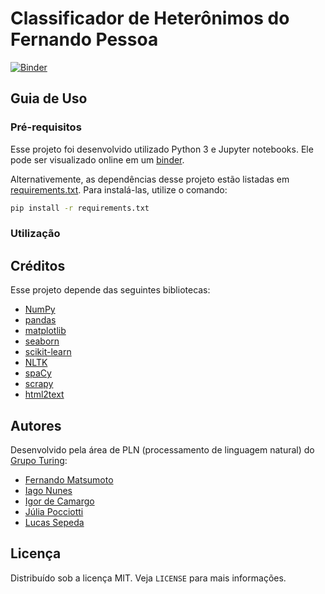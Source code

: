 # Classificador de Heterônimos do Fernando Pessoa

[![Binder](https://mybinder.org/badge_logo.svg)](https://mybinder.org/v2/gh/GrupoTuringCodes/fernando-pessoa/master)

## Guia de Uso

### Pré-requisitos

Esse projeto foi desenvolvido utilizado Python 3 e Jupyter notebooks. Ele pode ser visualizado online em um [binder](https://mybinder.org/v2/gh/GrupoTuringCodes/fernando-pessoa/master).

Alternativemente, as dependências desse projeto estão listadas em [requirements.txt](requirements.txt). Para instalá-las, utilize o comando:

```bash
pip install -r requirements.txt
```

### Utilização

## Créditos

Esse projeto depende das seguintes bibliotecas:

- [NumPy](https://www.numpy.org/)
- [pandas](https://pandas.pydata.org/)
- [matplotlib](https://matplotlib.org/)
- [seaborn](https://seaborn.pydata.org/)
- [scikit-learn](https://scikit-learn.org)
- [NLTK](https://www.nltk.org/)
- [spaCy](https://spacy.io/)
- [scrapy](https://scrapy.org/)
- [html2text](https://pypi.org/project/html2text/)

## Autores

Desenvolvido pela área de PLN (processamento de linguagem natural) do [Grupo Turing](https://github.com/GrupoTuringCodes):

- [Fernando Matsumoto](https://github.com/GrupoTuringCodes/fernando-pessoa)
- [Iago Nunes](https://github.com/juliapocciotti)
- [Igor de Camargo](https://github.com/IgorCSC)
- [Júlia Pocciotti](https://github.com/juliapocciotti)
- [Lucas Sepeda]()

## Licença

Distribuído sob a licença MIT. Veja `LICENSE` para mais informações.
